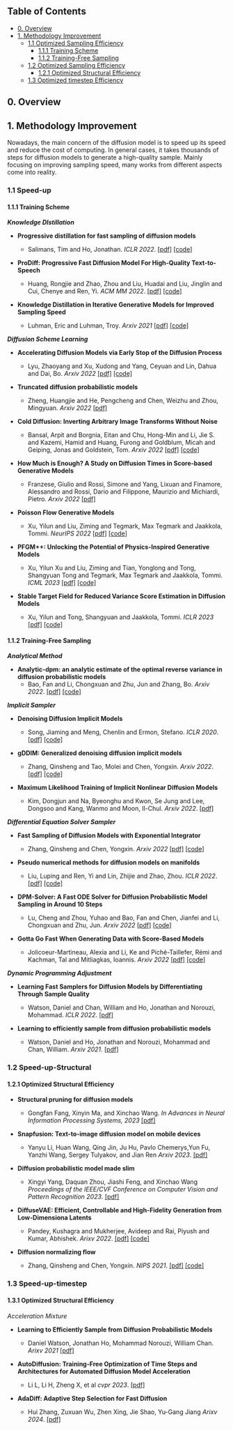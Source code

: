 ## Table of Contents
- [0. Overview](#0-Overview)
- [1. Methodology Improvement](#1-Methodology-Improvement)
  <!-- - [Variational Gap Optimization](#Variational-Gap-Optimization) -->
  <!-- - [Dimension Deduction](#Dimension-Deduction) -->
  - [1.1 Optimized Sampling Efficiency](#11-Speed-up-sample)
    - [1.1.1 Training Scheme](#111-Training-Scheme)
    - [1.1.2 Training-Free Sampling](#112-Training-Free-Sampling)
  - [1.2 Optimized Sampling Efficiency](#12-Speed-up-Structural)
    - [1.2.1 Optimized Structural Efficiency](#121-Mixed-Modeling)
  - [1.3 Optimized timestep Efficiency](#13-Speed-up-timestep)


## 0. Overview


## 1. Methodology Improvement
<!-- ### Variational Gap Optimization -->
<!-- ### Dimension Deduction -->

Nowadays, the main concern of the diffusion model is to speed up its speed and reduce the cost of computing. In general cases, it takes thousands of steps for diffusion models to generate a high-quality sample. Mainly focusing on improving sampling speed, many works from different aspects come into reality. 


### 1.1 Speed-up
#### 1.1.1 Training Scheme

***Knowledge DIstillation***
 - **Progressive distillation for fast sampling of diffusion models**
    - Salimans, Tim and Ho, Jonathan. *ICLR 2022*. [[pdf]](https://arxiv.org/abs/2202.00512) [[code]](https://github.com/google-research/google-research/tree/master/diffusion_distillation) <!-- TODO: Update version -->

 - **ProDiff: Progressive Fast Diffusion Model For High-Quality Text-to-Speech**
    - Huang, Rongjie and Zhao, Zhou and Liu, Huadai and Liu, Jinglin and Cui, Chenye and Ren, Yi. *ACM MM 2022*. [[pdf]](https://arxiv.org/abs/2207.06389) [[code]](https://github.com/Rongjiehuang/ProDiff) <!-- TODO: Update version -->

 - **Knowledge Distillation in Iterative Generative Models for Improved Sampling Speed**
    - Luhman, Eric and Luhman, Troy. *Arxiv 2021* [[pdf]](https://arxiv.org/abs/2101.02388) [[code]](https://github.com/tcl9876/Denoising_Student) <!-- TODO: Cite in text -->


***Diffusion Scheme Learning***
 - **Accelerating Diffusion Models via Early Stop of the Diffusion Process**
    - Lyu, Zhaoyang and Xu, Xudong and Yang, Ceyuan and Lin, Dahua and Dai, Bo. *Arxiv 2022* [[pdf]](https://arxiv.org/abs/2205.12524) [[code]](https://github.com/zhaoyanglyu/early_stopped_ddpm)
 
 - **Truncated diffusion probabilistic models**
    - Zheng, Huangjie and He, Pengcheng and Chen, Weizhu and Zhou, Mingyuan. *Arxiv 2022* [[pdf]](https://arxiv.org/abs/2202.09671)

 - **Cold Diffusion: Inverting Arbitrary Image Transforms Without Noise**
    - Bansal, Arpit and Borgnia, Eitan and Chu, Hong-Min and Li, Jie S. and Kazemi, Hamid and Huang, Furong and Goldblum, Micah and Geiping, Jonas and Goldstein, Tom. *Arxiv 2022* [[pdf]](https://arxiv.org/abs/2208.09392) [[code]](https://github.com/arpitbansal297/cold-diffusion-models)

 - **How Much is Enough? A Study on Diffusion Times in Score-based Generative Models**
    - Franzese, Giulio and Rossi, Simone and Yang, Lixuan and Finamore, Alessandro and Rossi, Dario and Filippone, Maurizio and Michiardi, Pietro. *Arxiv 2022* [[pdf]](https://arxiv.org/abs/2206.05173)

 - **Poisson Flow Generative Models**
   - Xu, Yilun and Liu, Ziming and Tegmark, Max Tegmark and Jaakkola, Tommi. *NeurIPS 2022* [[pdf]](https://arxiv.org/abs/2209.11178) [[code]](https://github.com/Newbeeer/Poisson_flow)

 - **PFGM++: Unlocking the Potential of Physics-Inspired Generative Models**
   - Xu, Yilun Xu and Liu, Ziming and Tian, Yonglong and Tong, Shangyuan Tong and Tegmark, Max Tegmark and Jaakkola, Tommi. *ICML 2023* [[pdf]](https://arxiv.org/abs/2302.04265) [[code]](https://github.com/Newbeeer/pfgmpp)

 - **Stable Target Field for Reduced Variance Score Estimation in Diffusion Models**
   - Xu, Yilun and Tong, Shangyuan and Jaakkola, Tommi. *ICLR 2023* [[pdf]](https://arxiv.org/abs/2302.00670) [[code]](https://github.com/Newbeeer/stf)
 

#### 1.1.2 Training-Free Sampling
***Analytical Method***
 - **Analytic-dpm: an analytic estimate of the optimal reverse variance in diffusion probabilistic models**
    - Bao, Fan and Li, Chongxuan and Zhu, Jun and Zhang, Bo. *Arxiv 2022*. [[pdf]](https://arxiv.org/abs/2201.06503) [[code]](https://github.com/baofff/Analytic-DPM)

***Implicit Sampler***
 - **Denoising Diffusion Implicit Models**
    - Song, Jiaming and Meng, Chenlin and Ermon, Stefano. *ICLR 2020*. [[pdf]](https://arxiv.org/abs/2010.02502) [[code]](https://github.com/ermongroup/ddim)

 - **gDDIM: Generalized denoising diffusion implicit models**
    - Zhang, Qinsheng and Tao, Molei and Chen, Yongxin. *Arxiv 2022*. [[pdf]](https://arxiv.org/abs/2206.05564) [[code]](https://github.com/qsh-zh/gDDIM)
 
 - **Maximum Likelihood Training of Implicit Nonlinear Diffusion Models**
    - Kim, Dongjun and Na, Byeonghu and Kwon, Se Jung and Lee, Dongsoo and Kang, Wanmo and Moon, Il-Chul. *Arxiv 2022*. [[pdf]](https://arxiv.org/abs/2205.13699) 

***Differential Equation Solver Sampler***
- **Fast Sampling of Diffusion Models with Exponential Integrator**
    - Zhang, Qinsheng and Chen, Yongxin. *Arxiv 2022* [[pdf]](https://arxiv.org/abs/2204.13902) [[code]](https://github.com/qsh-zh/deis)

- **Pseudo numerical methods for diffusion models on manifolds**
    - Liu, Luping and Ren, Yi and Lin, Zhijie and Zhao, Zhou. *ICLR 2022*. [[pdf]](https://arxiv.org/abs/2202.09778) [[code]](https://github.com/luping-liu/PNDM) <!-- TODO: Update version -->

- **DPM-Solver: A Fast ODE Solver for Diffusion Probabilistic Model Sampling in Around 10 Steps**
    - Lu, Cheng and Zhou, Yuhao and Bao, Fan and Chen, Jianfei and Li, Chongxuan and Zhu, Jun. *Arxiv 2022* [[pdf]](https://arxiv.org/abs/2206.00927) [[code]](https://github.com/luchengthu/dpm-solver) 

- **Gotta Go Fast When Generating Data with Score-Based Models**
    - Jolicoeur-Martineau, Alexia and Li, Ke and Piché-Taillefer, Rémi and Kachman, Tal and Mitliagkas, Ioannis. *Arxiv 2022* [[pdf]](https://arxiv.org/abs/2105.14080) [[code]](https://github.com/AlexiaJM/score_sde_fast_sampling) 

***Dynamic Programming Adjustment***
- **Learning Fast Samplers for Diffusion Models by Differentiating Through Sample Quality**
    - Watson, Daniel and Chan, William and Ho, Jonathan and Norouzi, Mohammad. *ICLR 2022*. [[pdf]](https://arxiv.org/abs/2202.05830) 

- **Learning to efficiently sample from diffusion probabilistic models**
    - Watson, Daniel and Ho, Jonathan and Norouzi, Mohammad and Chan, William. *Arxiv 2021*. [[pdf]](https://arxiv.org/abs/2106.03802)  

### 1.2 Speed-up-Structural
#### 1.2.1 Optimized Structural Efficiency
- **Structural pruning for diffusion models**
    - Gongfan Fang, Xinyin Ma, and Xinchao Wang. *In Advances in Neural Information Processing Systems, 2023* [[pdf]](https://arxiv.org/abs/2305.10924) 

- **Snapfusion: Text-to-image diffusion model on mobile devices**
    - Yanyu Li, Huan Wang, Qing Jin, Ju Hu, Pavlo Chemerys,Yun Fu, Yanzhi Wang, Sergey Tulyakov, and Jian Ren *Arxiv 2023*. [[pdf]](https://arxiv.org/abs/2306.00980) 

- **Diffusion probabilistic model made slim**
    - Xingyi Yang, Daquan Zhou, Jiashi Feng, and Xinchao Wang *Proceedings of the IEEE/CVF Conference on Computer Vision and Pattern Recognition 2023*. [[pdf]](https://ieeexplore.ieee.org/xpl/conhome/1000147/all-proceedings)  

- **DiffuseVAE: Efficient, Controllable and High-Fidelity Generation from Low-Dimensiona Latents**
    - Pandey, Kushagra and Mukherjee, Avideep and Rai, Piyush and Kumar, Abhishek. *Arixv 2022*. [[pdf]](https://arxiv.org/pdf/2201.00308) [[code]](https://github.com/kpandey008/DiffuseVAE) 

- **Diffusion normalizing flow**
    - Zhang, Qinsheng and Chen, Yongxin. *NIPS 2021*. [[pdf]](https://arxiv.org/abs/2110.07579) [[code]](https://github.com/qsh-zh/DiffFlow) 

### 1.3 Speed-up-timestep
#### 1.3.1 Optimized Structural Efficiency
*Acceleration Mixture* 
- **Learning to Efficiently Sample from Diffusion Probabilistic Models**
    - Daniel Watson, Jonathan Ho, Mohammad Norouzi, William Chan. *Arixv 2021* [[pdf]](https://arxiv.org/abs/2106.03802) 

- **AutoDiffusion: Training-Free Optimization of Time Steps and Architectures for Automated Diffusion Model Acceleration**
    - Li L, Li H, Zheng X, et al *cvpr 2023*. [[pdf]](https://openaccess.thecvf.com/content/ICCV2023/papers/Li_AutoDiffusion_Training-Free_Optimization_of_Time_Steps_and_Architectures_for_Automated_ICCV_2023_paper.pdf) 

- **AdaDiff: Adaptive Step Selection for Fast Diffusion**
    - Hui Zhang, Zuxuan Wu, Zhen Xing, Jie Shao, Yu-Gang Jiang *Arixv 2024*. [[pdf]](https://arxiv.org/abs/2311.14768)  
